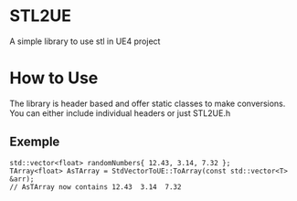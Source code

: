 # STL2UE
A simple library to use stl in UE4 project

# How to Use

The library is header based and offer static classes to make conversions.
You can either include individual headers or just STL2UE.h 

## Exemple

```
std::vector<float> randomNumbers{ 12.43, 3.14, 7.32 }; 
TArray<float> AsTArray = StdVectorToUE::ToArray(const std::vector<T> &arr);
// AsTArray now contains 12.43  3.14  7.32 
```
